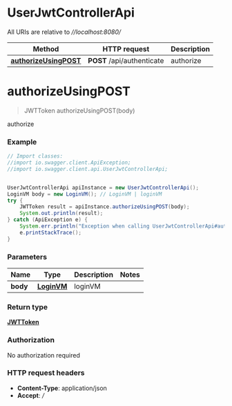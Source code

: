 # UserJwtControllerApi

All URIs are relative to *//localhost:8080/*

Method | HTTP request | Description
------------- | ------------- | -------------
[**authorizeUsingPOST**](UserJwtControllerApi.md#authorizeUsingPOST) | **POST** /api/authenticate | authorize

<a name="authorizeUsingPOST"></a>
# **authorizeUsingPOST**
> JWTToken authorizeUsingPOST(body)

authorize

### Example
```java
// Import classes:
//import io.swagger.client.ApiException;
//import io.swagger.client.api.UserJwtControllerApi;


UserJwtControllerApi apiInstance = new UserJwtControllerApi();
LoginVM body = new LoginVM(); // LoginVM | loginVM
try {
    JWTToken result = apiInstance.authorizeUsingPOST(body);
    System.out.println(result);
} catch (ApiException e) {
    System.err.println("Exception when calling UserJwtControllerApi#authorizeUsingPOST");
    e.printStackTrace();
}
```

### Parameters

Name | Type | Description  | Notes
------------- | ------------- | ------------- | -------------
 **body** | [**LoginVM**](LoginVM.md)| loginVM |

### Return type

[**JWTToken**](JWTToken.md)

### Authorization

No authorization required

### HTTP request headers

 - **Content-Type**: application/json
 - **Accept**: */*

